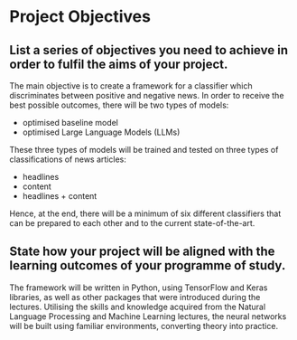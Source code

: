 # Project Objectives

## List a series of objectives you need to achieve in order to fulfil the aims of your project.

The main objective is to create a framework for a classifier which discriminates between positive and negative news. In order to receive the best possible outcomes, there will be two types of models:
* optimised baseline model
* optimised Large Language Models (LLMs)

These three types of models will be trained and tested on three types of classifications of news articles:
* headlines
* content
* headlines + content

Hence, at the end, there will be a minimum of six different classifiers that can be prepared to each other and to the current state-of-the-art.

## State how your project will be aligned with the learning outcomes of your programme of study.

The framework will be written in Python, using TensorFlow and Keras libraries, as well as other packages that were introduced during the lectures. Utilising the skills and knowledge acquired from the Natural Language Processing and Machine Learning lectures, the neural networks will be built using familiar environments, converting theory into practice. 